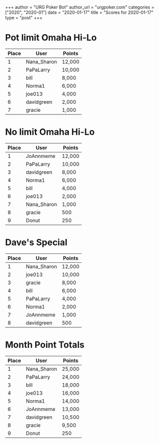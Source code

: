 +++
author = "URG Poker Bot"
author_url = "urgpoker.com"
categories = ["2020", "2020-01"]
date = "2020-01-17"
title = "Scores for 2020-01-17"
type = "post"
+++
# Pot limit Omaha Hi-Lo

| Place | User | Points |
|-------|------|--------|
| 1 | Nana_Sharon | 12,000 |
| 2 | PaPaLarry | 10,000 |
| 3 | bill | 8,000 |
| 4 | Norma1 | 6,000 |
| 5 | joe013 | 4,000 |
| 6 | davidgreen | 2,000 |
| 7 | gracie | 1,000 |

# No limit Omaha Hi-Lo

| Place | User | Points |
|-------|------|--------|
| 1 | JoAnnmeme | 12,000 |
| 2 | PaPaLarry | 10,000 |
| 3 | davidgreen | 8,000 |
| 4 | Norma1 | 6,000 |
| 5 | bill | 4,000 |
| 6 | joe013 | 2,000 |
| 7 | Nana_Sharon | 1,000 |
| 8 | gracie | 500 |
| 9 | Donut | 250 |

# Dave's Special

| Place | User | Points |
|-------|------|--------|
| 1 | Nana_Sharon | 12,000 |
| 2 | joe013 | 10,000 |
| 3 | gracie | 8,000 |
| 4 | bill | 6,000 |
| 5 | PaPaLarry | 4,000 |
| 6 | Norma1 | 2,000 |
| 7 | JoAnnmeme | 1,000 |
| 8 | davidgreen | 500 |

# Month Point Totals

| Place | User | Points |
|-------|------|--------|
| 1 | Nana_Sharon | 25,000 |
| 2 | PaPaLarry | 24,000 |
| 3 | bill | 18,000 |
| 4 | joe013 | 16,000 |
| 5 | Norma1 | 14,000 |
| 6 | JoAnnmeme | 13,000 |
| 7 | davidgreen | 10,500 |
| 8 | gracie | 9,500 |
| 9 | Donut | 250 |
